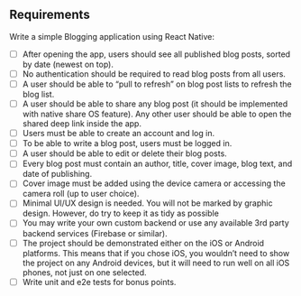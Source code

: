 ## Requirements

Write a simple Blogging application using React Native:

- [ ] After opening the app, users should see all published blog posts, sorted by date (newest on top).
- [ ] No authentication should be required to read blog posts from all users.
- [ ] A user should be able to “pull to refresh” on blog post lists to refresh the blog list.
- [ ] A user should be able to share any blog post (it should be implemented with native share OS feature). Any other user should be able to open the shared deep link inside the app.
- [ ] Users must be able to create an account and log in.
- [ ] To be able to write a blog post, users must be logged in.
- [ ] A user should be able to edit or delete their blog posts.
- [ ] Every blog post must contain an author, title, cover image, blog text, and date of publishing.
- [ ] Cover image must be added using the device camera or accessing the camera roll (up to user choice). 
- [ ] Minimal UI/UX design is needed. You will not be marked by graphic design. However, do try to keep it as tidy as possible
- [ ] You may write your own custom backend or use any available 3rd party backend services (Firebase or similar).
- [ ] The project should be demonstrated either on the iOS or Android platforms. This means that if you chose iOS, you wouldn’t need to show the project on any Android devices, but it will need to run well on all iOS phones, not just on one selected.
- [ ] Write unit and e2e tests for bonus points.
